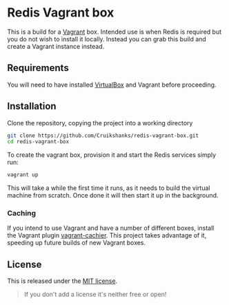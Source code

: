 # Redis Vagrant box

This is a build for a [Vagrant](https://www.vagrantup.com/) box. Intended use is when Redis is required but you do not wish to install it locally. Instead you can grab this build and create a Vagrant instance instead.

## Requirements

You will need to have installed [VirtualBox](https://www.virtualbox.org/) and Vagrant before proceeding.

## Installation

Clone the repository, copying the project into a working directory

```bash
git clone https://github.com/Cruikshanks/redis-vagrant-box.git
cd redis-vagrant-box
```

To create the vagrant box, provision it and start the Redis services simply run:

```bash
vagrant up
```

This will take a while the first time it runs, as it needs to build the virtual machine from scratch. Once done it will then start it up in the background.

### Caching

If you intend to use Vagrant and have a number of different boxes, install the Vagrant plugin [vagrant-cachier](http://fgrehm.viewdocs.io/vagrant-cachier/). This project takes advantage of it, speeding up future builds of new Vagrant boxes.

## License

This is released under the [MIT license](https://opensource.org/licenses/MIT).

> If you don't add a license it's neither free or open!

